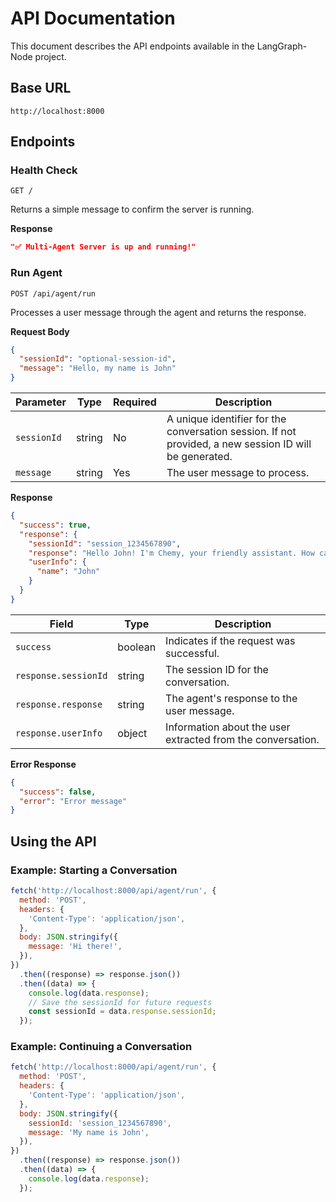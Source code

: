# API Documentation

This document describes the API endpoints available in the LangGraph-Node project.

## Base URL

```
http://localhost:8000
```

## Endpoints

### Health Check

```
GET /
```

Returns a simple message to confirm the server is running.

**Response**

```json
"✅ Multi-Agent Server is up and running!"
```

### Run Agent

```
POST /api/agent/run
```

Processes a user message through the agent and returns the response.

**Request Body**

```json
{
  "sessionId": "optional-session-id",
  "message": "Hello, my name is John"
}
```

| Parameter   | Type   | Required | Description                                                                                            |
| ----------- | ------ | -------- | ------------------------------------------------------------------------------------------------------ |
| `sessionId` | string | No       | A unique identifier for the conversation session. If not provided, a new session ID will be generated. |
| `message`   | string | Yes      | The user message to process.                                                                           |

**Response**

```json
{
  "success": true,
  "response": {
    "sessionId": "session_1234567890",
    "response": "Hello John! I'm Chemy, your friendly assistant. How can I help you today?",
    "userInfo": {
      "name": "John"
    }
  }
}
```

| Field                | Type    | Description                                                 |
| -------------------- | ------- | ----------------------------------------------------------- |
| `success`            | boolean | Indicates if the request was successful.                    |
| `response.sessionId` | string  | The session ID for the conversation.                        |
| `response.response`  | string  | The agent's response to the user message.                   |
| `response.userInfo`  | object  | Information about the user extracted from the conversation. |

**Error Response**

```json
{
  "success": false,
  "error": "Error message"
}
```

## Using the API

### Example: Starting a Conversation

```javascript
fetch('http://localhost:8000/api/agent/run', {
  method: 'POST',
  headers: {
    'Content-Type': 'application/json',
  },
  body: JSON.stringify({
    message: 'Hi there!',
  }),
})
  .then((response) => response.json())
  .then((data) => {
    console.log(data.response);
    // Save the sessionId for future requests
    const sessionId = data.response.sessionId;
  });
```

### Example: Continuing a Conversation

```javascript
fetch('http://localhost:8000/api/agent/run', {
  method: 'POST',
  headers: {
    'Content-Type': 'application/json',
  },
  body: JSON.stringify({
    sessionId: 'session_1234567890',
    message: 'My name is John',
  }),
})
  .then((response) => response.json())
  .then((data) => {
    console.log(data.response);
  });
```
